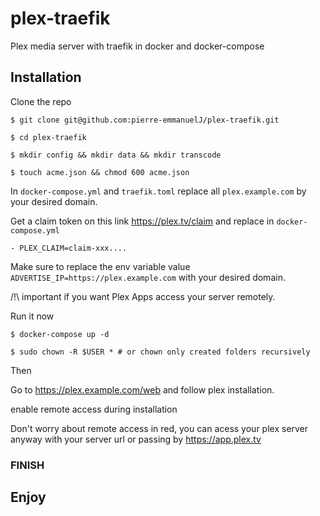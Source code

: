 # plex-traefik

Plex media server with traefik in docker and docker-compose

## Installation

Clone the repo
```Shell
$ git clone git@github.com:pierre-emmanuelJ/plex-traefik.git
```
```Shell
$ cd plex-traefik
```
```Shell
$ mkdir config && mkdir data && mkdir transcode
```
```Shell
$ touch acme.json && chmod 600 acme.json
```

In `docker-compose.yml` and `traefik.toml` replace all `plex.example.com` by your desired domain.


Get a claim token on this link https://plex.tv/claim and replace in `docker-compose.yml` 


`- PLEX_CLAIM=claim-xxx....`

Make sure to replace the env variable value `ADVERTISE_IP=https://plex.example.com`
with your desired domain.

/!\ important if you want Plex Apps access your server remotely.

Run it now

```Shell
$ docker-compose up -d
```

```Shell
$ sudo chown -R $USER * # or chown only created folders recursively 
```

Then 

Go to https://plex.example.com/web and follow plex installation.

enable remote access during installation

Don't worry about remote access in red, you can acess your plex server anyway with your server url or passing by https://app.plex.tv

### FINISH

## Enjoy

